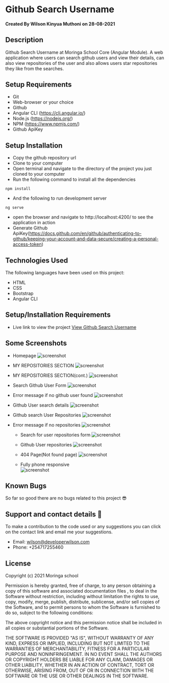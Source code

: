 # Github Search Username

#### Created By Wilson Kinyua Muthoni on 28-08-2021

## Description

Github Search Username at Moringa School Core (Angular Module). A web application where users can search github users and view their details, can also view repositories of the user and also allows users star repositories they like from the searches.

## Setup Requirements

- Git
- Web-browser or your choice
- Github
- Angular CLI (https://cli.angular.io/)
- Node.js (https://nodejs.org/)
- NPM (https://www.npmjs.com/)
- Github ApiKey

## Setup Installation

- Copy the github repository url
- Clone to your computer
- Open terminal and navigate to the directory of the project you just cloned to your computer
- Run the following command to install all the dependencies

```
npm install
```

- And the following to run development server

```
ng serve
```

- open the browser and navigate to http://localhost:4200/ to see the application in action
- Generate Github ApiKey(https://docs.github.com/en/github/authenticating-to-github/keeping-your-account-and-data-secure/creating-a-personal-access-token)

## Technologies Used

The following languages have been used on this project:

- HTML
- CSS
- Bootstrap
- Angular CLI

## Setup/Installation Requirements

- Live link to view the project <a href="https://wilsonkinyua.github.io/quote-generator/">View Github Search Username</a>

## Some Screenshots

- Homepage
  <img src="./src/assets/screenshots/1.png" alt="screenshot" />

- MY REPOSITORIES SECTION
  <img src="./src/assets/screenshots/2.png" alt="screenshot" />

- MY REPOSITORIES SECTION(cont.)
  <img src="./src/assets/screenshots/3.png" alt="screenshot" />

- Search Github User Form
  <img src="./src/assets/screenshots/4.png" alt="screenshot" />

- Error message if no github user found
  <img src="./src/assets/screenshots/5.png" alt="screenshot" />

- Github User search details
  <img src="./src/assets/screenshots/6.png" alt="screenshot" />

- Github search User Repositories
  <img src="./src/assets/screenshots/7.png" alt="screenshot" />

- Error message if no repositories
  <img src="./src/assets/screenshots/8.png" alt="screenshot" />

  - Search for user repositories form
    <img src="./src/assets/screenshots/10.png" alt="screenshot" />

  - Github User repositories
    <img src="./src/assets/screenshots/11.png" alt="screenshot" />

  - 404 Page(Not found page)
    <img src="./src/assets/screenshots/12.png" alt="screenshot" />

  - Fully phone responsive
    <br>
    <img src="./src/assets/screenshots/13.png" alt="screenshot" />

## Known Bugs

So far so good there are no bugs related to this project 😎

## Support and contact details 🙂

To make a contribution to the code used or any suggestions you can click on the contact link and email me your suggestions.

- Email: wilson@developerwilson.com
- Phone: +254717255460

## License

Copyright (c) 2021 Moringa school

Permission is hereby granted, free of charge, to any person obtaining a copy
of this software and associated documentation files , to deal
in the Software without restriction, including without limitation the rights
to use, copy, modify, merge, publish, distribute, sublicense, and/or sell
copies of the Software, and to permit persons to whom the Software is
furnished to do so, subject to the following conditions:

The above copyright notice and this permission notice shall be included in all
copies or substantial portions of the Software.

THE SOFTWARE IS PROVIDED "AS IS", WITHOUT WARRANTY OF ANY KIND, EXPRESS OR
IMPLIED, INCLUDING BUT NOT LIMITED TO THE WARRANTIES OF MERCHANTABILITY,
FITNESS FOR A PARTICULAR PURPOSE AND NONINFRINGEMENT. IN NO EVENT SHALL THE
AUTHORS OR COPYRIGHT HOLDERS BE LIABLE FOR ANY CLAIM, DAMAGES OR OTHER
LIABILITY, WHETHER IN AN ACTION OF CONTRACT, TORT OR OTHERWISE, ARISING FROM,
OUT OF OR IN CONNECTION WITH THE SOFTWARE OR THE USE OR OTHER DEALINGS IN THE
SOFTWARE.
